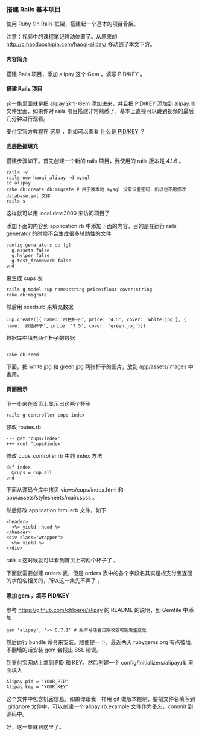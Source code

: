 ### 搭建 Rails 基本项目

使用 Ruby On Rails 框架，搭建起一个基本的项目骨架。

注意：视频中的课程笔记移动位置了。从原来的 http://c.haoduoshipin.com/haoqi-alipay/ 移动到了本文下方。

#### 内容简介

搭建 Rails 项目，添加 alipay 这个 Gem ，填写 PID/KEY 。

#### 搭建 Rails 项目

这一集里面就是把 alipay 这个 Gem 添加进来，并且把 PID/KEY 添加到 alipay.rb 文件里面，如果你对 rails 项目搭建非常熟悉了，基本上直接可以跳到视频的最后几分钟进行观看。

支付宝官方教程在 [这里](https://b.alipay.com/) ，例如可以查看 [什么是 PID/KEY](https://b.alipay.com/) ？

#### 底层数据填充

搭建步骤如下。首先创建一个新的 rails 项目，我使用的 rails 版本是 4.1.6 。

```
rails -v
rails new haoqi_alipay -d mysql
cd alipay
rake db:create db:migrate # 由于我本地 mysql 没有设置密码，所以也不用修改 database.yml 文件
rails s

```
这样就可以用 local.dev:3000 来访问项目了

添加下面的内容到 application.rb 中添加下面的内容，目的是在运行 rails generator 的时候不会生成很多辅助性的文件

```
config.generators do |g|
  g.assets false
  g.helper false
  g.test_framework false
end

```
来生成 cups 表

```
rails g model cup name:string price:float cover:string
rake db:migrate

```
然后用 seeds.rb 来填充数据

```
Cup.create([{ name: '白色杯子', price: '4.5', cover: 'white.jpg'}, { name: '绿色杯子', price: '7.5', cover: 'green.jpg'}])

```
数据库中填充两个杯子的数据

```

rake db:seed
```
下面，把 white.jpg 和 green.jpg 两张杯子的图片，放到 app/assets/images 中备用。



#### 页面展示

下一步来在首页上显示出这两个杯子

```
rails g controller cups index

```
修改 routes.rb

```
--- get 'cups/index'
+++ root 'cups#index'

```
修改 cups_controller.rb 中的 index 方法

```
def index
  @cups = Cup.all
end

```
下面从源码仓库中拷贝 views/cups/index.html 和 app/assets/stylesheets/main.scss 。

然后修改 application.html.erb 文件，如下

```
<header>
  <%= yield :head %>
</header>
<div class="wrapper">
  <%= yield %>
</div>

```
rails s 这时候就可以看到首页上的两个杯子了 。

下面就需要创建 orders 表，但是 orders 表中的各个字段名其实是根支付宝返回的字段名相关的，所以这一集先不弄了 。

#### 添加 gem ，填写 PID/KEY

参考 https://github.com/chloerei/alipay 的 README 的说明，到 Gemfile 中添加

```
gem 'alipay', '~> 0.7.1' # 版本号随着日期改变可能发生变化

```
然后运行 bundle 命令来安装。顺便提一下，最近两天 rubygems.org 有点被墙，不翻墙的话安装 gem 会报出 SSL 错误。

到支付宝网站上拿到 PID 和 KEY，然后创建一个 config/initializers/alipay.rb 里面填入

```
Alipay.pid = 'YOUR_PID'
Alipay.key = 'YOUR_KEY'

```
这个文件中包含机密信息，如果你跟我一样用 git 做版本控制，要把文件名填写到 .gitignore 文件中，可以创建一个 alipay.rb.example 文件作为备忘，commit 到源码中。

好，这一集就到这里了。
